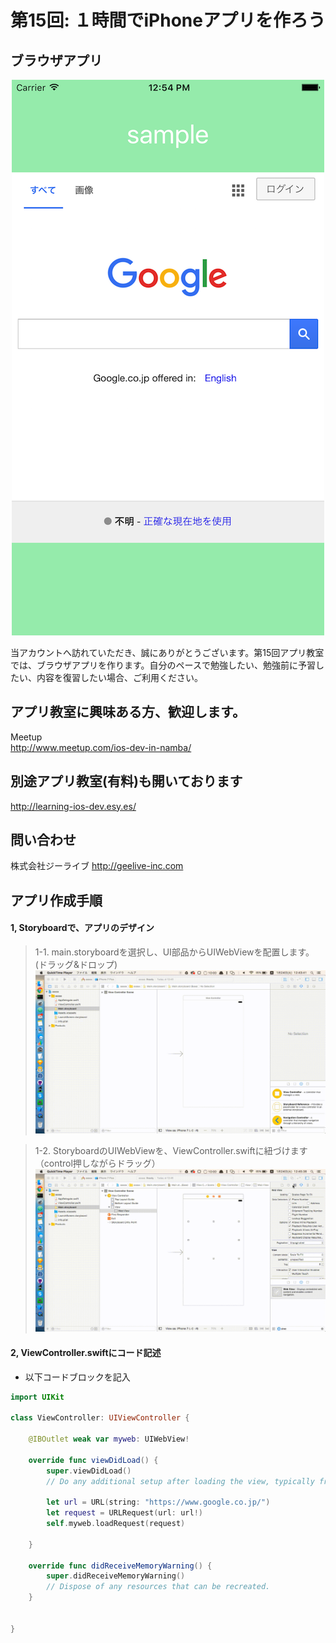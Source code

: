 # 第15回: １時間でiPhoneアプリを作ろう
## ブラウザアプリ

  <div style="text-align:center"><img src ="https://github.com/iosClassForBeginner/sampleWebViewApp/blob/master/Assets/sample.png" /></div>
  
  当アカウントへ訪れていただき、誠にありがとうございます。第15回アプリ教室では、ブラウザアプリを作ります。自分のペースで勉強したい、勉強前に予習したい、内容を復習したい場合、ご利用ください。
  
## アプリ教室に興味ある方、歓迎します。  
  Meetup  
  http://www.meetup.com/ios-dev-in-namba/
  
## 別途アプリ教室(有料)も開いております  
  http://learning-ios-dev.esy.es/  

## 問い合わせ
  株式会社ジーライブ
  http://geelive-inc.com  

## アプリ作成手順

#### 1, Storyboardで、アプリのデザイン
> 1-1. main.storyboardを選択し、UI部品からUIWebViewを配置します。(ドラッグ&ドロップ)
![image](https://github.com/iosClassForBeginner/sampleWebViewApp/blob/master/Assets/set_webview.gif)

> 1-2. StoryboardのUIWebViewを、ViewController.swiftに紐づけます（control押しながらドラッグ）
![image](https://github.com/iosClassForBeginner/sampleWebViewApp/blob/master/Assets/tying_webview.gif)

#### 2, ViewController.swiftにコード記述
- 以下コードブロックを記入
  
```Swift
import UIKit

class ViewController: UIViewController {

    @IBOutlet weak var myweb: UIWebView!

    override func viewDidLoad() {
        super.viewDidLoad()
        // Do any additional setup after loading the view, typically from a nib.

        let url = URL(string: "https://www.google.co.jp/")
        let request = URLRequest(url: url!)
        self.myweb.loadRequest(request)
        
    }

    override func didReceiveMemoryWarning() {
        super.didReceiveMemoryWarning()
        // Dispose of any resources that can be recreated.
    }


}
```
